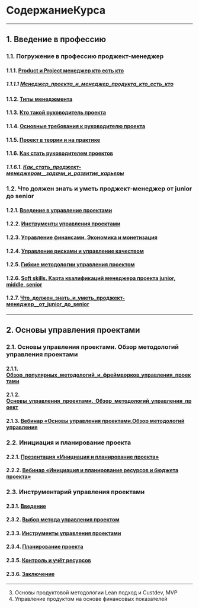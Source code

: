 # СодержаниеКурса
--------------------
## 1. Введение в профессию
### 1.1. Погружение в профессию проджект-менеджер
#### 1.1.1. [Product и Project менеджер кто есть кто](https://drive.google.com/file/d/1arjQKq3ll7X5UzxsAr1oFslQpVtVzg7f/view?usp=sharing)
##### 1.1.1.1 [Менеджер_проекта_и_менеджер_продукта_кто_есть_кто](https://drive.google.com/file/d/1pGex7VhcAoKJYXE6GYx8T06YYW8fCf7c/view?usp=drive_link)
#### 1.1.2. [Типы менеджмента](https://drive.google.com/file/d/18YDGehXT0Skj4GPHxeG6Xl_qVKQjRrKk/view?usp=sharing)
#### 1.1.3. [Кто такой руководитель проекта](https://drive.google.com/file/d/1DYpYrGLxjiN9OfFGAhk9YGeqJ16oWvuX/view?usp=sharing)
#### 1.1.4. [Основные требования к руководителю проекта](https://drive.google.com/file/d/1JACctsbV2OVyJMKH8d01hBlG1NOcLZrD/view?usp=sharing)
#### 1.1.5. [Проект в теории и на практике](https://drive.google.com/file/d/1WJhBEyxfWPJTcGCknz2on3MIhGr962pw/view?usp=sharing)
#### 1.1.6. [Как стать руководителем проектов](https://drive.google.com/file/d/1yDfanooEqxbof4Z0YX1t0FZSi4NiNdMz/view?usp=sharing)
##### 1.1.6.1. [Как_стать_проджект-менеджером__задачи_и_развитие_карьеры](https://drive.google.com/file/d/1Ga3HKBuPpTYrQFzk_PxrZsC3Wb2OsbFA/view?usp=sharing)

### 1.2. Что должен знать и уметь проджект-менеджер от junior до senior
#### 1.2.1. [Введение в управление проектами](https://drive.google.com/file/d/1LXt023jXtbjD9m_pzngLaJhDmYt3lNgs/view?usp=sharing)
#### 1.2.2. [Инструменты управления проектами](https://drive.google.com/file/d/1aW9_UmHwjYNiE0eRdCHlrHNrCaNHNQw9/view?usp=sharing)
#### 1.2.3. [Управление финансами. Экономика и монетизация](https://drive.google.com/file/d/1msVGY19R2rvCUWfsWu7iQo53f9qdwgn1/view?usp=sharing)
#### 1.2.4. [Управление рисками и управление качеством](https://drive.google.com/file/d/1_ShTIUyY2lJIJqGxSGtG40dnaTbO4coC/view?usp=sharing)
#### 1.2.5. [Гибкие методологии управления проектом](https://drive.google.com/file/d/1qVb-BbLpSPe3T6ynHHGVZgl3rLpPkStZ/view?usp=sharing)
#### 1.2.6. [Soft skills. Карта квалификаций менеджера проекта junior, middle, senior](https://drive.google.com/file/d/1acdbywWNvXePemMMsLMvg3L-D0YAG_NV/view?usp=sharing)
#### 1.2.7. [Что_должен_знать_и_уметь_проджект-менеджер__от_junior_до_senior](https://drive.google.com/file/d/1fe_5nmZ3iCl6KSQN1Bkq9CZqUvXfc5RB/view?usp=sharing)
---------------------
## 2. Основы управления проектами
### 2.1. Основы управления проектами. Обзор методологий управления проектами
#### 2.1.1. [Обзор_популярных_методологий_и_фреймворков_управления_проектами](https://drive.google.com/file/d/1r4PLAHcorCyJqQTk7ymAESdTtf6sXtWP/view?usp=sharing)
#### 2.1.2. [Основы_управления_проектами._Обзор_методологий_управления_проект](https://drive.google.com/file/d/1xDdjNqO4iSFcWcYEKJKCogIbqg6rKr3a/view?usp=sharing)
#### 2.1.3. [Вебинар «Основы управления проектами.Обзор методологий управления](https://drive.google.com/file/d/16EuLOowDeSerXm1gI78Jug7SV4uLpLqe/view?usp=sharing)
   
### 2.2. Инициация и планирование проекта
#### 2.2.1. [Презентация «Инициация и планирование проекта»](https://drive.google.com/file/d/1i43RMJoozUIsiO-XultXPJhs3S3QgUwM/view?usp=sharing)
#### 2.2.2. [Вебинар «Инициация и планирование ресурсов и бюджета проекта»](https://drive.google.com/file/d/1yWln4ymhMPSsNBl4IQkoiXo4G2i5GCuh/view?usp=sharing)

### 2.3. Инструментарий управления проектами
#### 2.3.1. [Введение](https://drive.google.com/file/d/1TnDzhgFAeS6qLT_VuhV5ooMkMm3lfhNG/view?usp=sharing)
#### 2.3.2. [Выбор метода управления проектом](https://drive.google.com/file/d/1qwk-IxNKO9jiJ0MCtOiHGjQGMucCc50q/view?usp=sharing)
#### 2.3.3. [Инструменты управления проектами](https://drive.google.com/file/d/1CdmX9ge9-2KhF3mOvu5UaD2FI3c5RBlb/view?usp=sharing)
#### 2.3.4. [Планирование проекта](https://drive.google.com/file/d/1XBxvlvjdHz6YR93mygrQaXBlSb4sgrDr/view?usp=sharing)
#### 2.3.5. [Контроль и учёт ресурсов](https://drive.google.com/file/d/1-fsjD7_M1b7jUuLhHspplny3Tu3xSw-S/view?usp=sharing)
#### 2.3.6. [Заключение](https://drive.google.com/file/d/1oB-R71qnvLwhmgXeLOGMPYDZ-dwHh5WN/view?usp=sharing)
----------------------------






3. Основы продуктовой методологии Lean подход и Custdev, MVP
4. Управление продуктом на основе финансовых показателей
